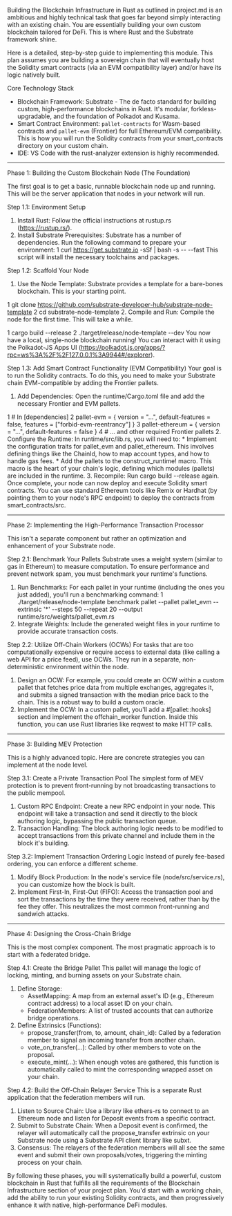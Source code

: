 Building the Blockchain Infrastructure in Rust as outlined in project.md
  is an ambitious and highly technical task that goes far beyond simply interacting
  with an existing chain. You are essentially building your own custom blockchain
  tailored for DeFi. This is where Rust and the Substrate framework shine.

  Here is a detailed, step-by-step guide to implementing this module. This plan
  assumes you are building a sovereign chain that will eventually host the Solidity
  smart contracts (via an EVM compatibility layer) and/or have its logic natively
  built.

  Core Technology Stack

   * Blockchain Framework: Substrate - The de facto standard for building custom,
     high-performance blockchains in Rust. It's modular, forkless-upgradable, and the
     foundation of Polkadot and Kusama.
   * Smart Contract Environment: `pallet-contracts` for Wasm-based contracts and
     `pallet-evm` (Frontier) for full Ethereum/EVM compatibility. This is how you
     will run the Solidity contracts from your smart_contracts directory on your
     custom chain.
   * IDE: VS Code with the rust-analyzer extension is highly recommended.

  ---

  Phase 1: Building the Custom Blockchain Node (The Foundation)

  The first goal is to get a basic, runnable blockchain node up and running. This
  will be the server application that nodes in your network will run.

  Step 1.1: Environment Setup
   1. Install Rust: Follow the official instructions at rustup.rs
      (https://rustup.rs/).
   2. Install Substrate Prerequisites: Substrate has a number of dependencies. Run the
      following command to prepare your environment:
   1     curl https://get.substrate.io -sSf | bash -s -- --fast
      This script will install the necessary toolchains and packages.

  Step 1.2: Scaffold Your Node
   1. Use the Node Template: Substrate provides a template for a bare-bones
      blockchain. This is your starting point.

   1     git clone
     https://github.com/substrate-developer-hub/substrate-node-template
   2     cd substrate-node-template
   2. Compile and Run: Compile the node for the first time. This will take a while.

   1     cargo build --release
   2     ./target/release/node-template --dev
      You now have a local, single-node blockchain running! You can interact with
  it using the Polkadot-JS Apps UI
  (https://polkadot.js.org/apps/?rpc=ws%3A%2F%2F127.0.0.1%3A9944#/explorer).

  Step 1.3: Add Smart Contract Functionality (EVM Compatibility)
  Your goal is to run the Solidity contracts. To do this, you need to make your
  Substrate chain EVM-compatible by adding the Frontier pallets.

   1. Add Dependencies: Open the runtime/Cargo.toml file and add the necessary
      Frontier and EVM pallets.

   1     # In [dependencies]
   2     pallet-evm = { version = "...", default-features = false, features =
     ["forbid-evm-reentrancy"] }
   3     pallet-ethereum = { version = "...", default-features = false }
   4     # ... and other required Frontier pallets
   2. Configure the Runtime: In runtime/src/lib.rs, you will need to:
       * Implement the configuration traits for pallet_evm and pallet_ethereum. This
         involves defining things like the ChainId, how to map account types, and how
         to handle gas fees.
       * Add the pallets to the construct_runtime! macro. This macro is the heart of
         your chain's logic, defining which modules (pallets) are included in the
         runtime.
   3. Recompile: Run cargo build --release again. Once complete, your node can now
      deploy and execute Solidity smart contracts. You can use standard Ethereum tools
      like Remix or Hardhat (by pointing them to your node's RPC endpoint) to deploy
      the contracts from smart_contracts/src.

  ---

  Phase 2: Implementing the High-Performance Transaction Processor

  This isn't a separate component but rather an optimization and enhancement of your
  Substrate node.

  Step 2.1: Benchmark Your Pallets
  Substrate uses a weight system (similar to gas in Ethereum) to measure
  computation. To ensure performance and prevent network spam, you must benchmark
  your runtime's functions.

   1. Run Benchmarks: For each pallet in your runtime (including the ones you just
      added), you'll run a benchmarking command:
   1     ./target/release/node-template benchmark pallet --pallet pallet_evm
     --extrinsic '*' --steps 50 --repeat 20 --output
     runtime/src/weights/pallet_evm.rs
   2. Integrate Weights: Include the generated weight files in your runtime to provide
      accurate transaction costs.

  Step 2.2: Utilize Off-Chain Workers (OCWs)
  For tasks that are too computationally expensive or require access to external
  data (like calling a web API for a price feed), use OCWs. They run in a separate,
  non-deterministic environment within the node.

   1. Design an OCW: For example, you could create an OCW within a custom pallet that
      fetches price data from multiple exchanges, aggregates it, and submits a signed
      transaction with the median price back to the chain. This is a robust way to
      build a custom oracle.
   2. Implement the OCW: In a custom pallet, you'll add a #[pallet::hooks] section and
      implement the offchain_worker function. Inside this function, you can use Rust
      libraries like reqwest to make HTTP calls.

  ---

  Phase 3: Building MEV Protection

  This is a highly advanced topic. Here are concrete strategies you can implement
  at the node level.

  Step 3.1: Create a Private Transaction Pool
  The simplest form of MEV protection is to prevent front-running by not
  broadcasting transactions to the public mempool.

   1. Custom RPC Endpoint: Create a new RPC endpoint in your node. This endpoint will
      take a transaction and send it directly to the block authoring logic, bypassing
      the public transaction queue.
   2. Transaction Handling: The block authoring logic needs to be modified to accept
      transactions from this private channel and include them in the block it's
      building.

  Step 3.2: Implement Transaction Ordering Logic
  Instead of purely fee-based ordering, you can enforce a different scheme.

   1. Modify Block Production: In the node's service file (node/src/service.rs), you
      can customize how the block is built.
   2. Implement First-In, First-Out (FIFO): Access the transaction pool and sort the
      transactions by the time they were received, rather than by the fee they offer.
      This neutralizes the most common front-running and sandwich attacks.

  ---

  Phase 4: Designing the Cross-Chain Bridge

  This is the most complex component. The most pragmatic approach is to start with
  a federated bridge.

  Step 4.1: Create the Bridge Pallet
  This pallet will manage the logic of locking, minting, and burning assets on your
  Substrate chain.

   1. Define Storage:
       * AssetMapping: A map from an external asset's ID (e.g., Ethereum contract
         address) to a local asset ID on your chain.
       * FederationMembers: A list of trusted accounts that can authorize bridge
         operations.
   2. Define Extrinsics (Functions):
       * propose_transfer(from, to, amount, chain_id): Called by a federation member
         to signal an incoming transfer from another chain.
       * vote_on_transfer(...): Called by other members to vote on the proposal.
       * execute_mint(...): When enough votes are gathered, this function is
         automatically called to mint the corresponding wrapped asset on your chain.

  Step 4.2: Build the Off-Chain Relayer Service
  This is a separate Rust application that the federation members will run.

   1. Listen to Source Chain: Use a library like ethers-rs to connect to an Ethereum
      node and listen for Deposit events from a specific contract.
   2. Submit to Substrate Chain: When a Deposit event is confirmed, the relayer will
      automatically call the propose_transfer extrinsic on your Substrate node using a
      Substrate API client library like subxt.
   3. Consensus: The relayers of the federation members will all see the same event
      and submit their own proposals/votes, triggering the minting process on your
      chain.

  By following these phases, you will systematically build a powerful, custom
  blockchain in Rust that fulfills all the requirements of the Blockchain
  Infrastructure section of your project plan. You'd start with a working chain,
  add the ability to run your existing Solidity contracts, and then progressively
  enhance it with native, high-performance DeFi modules.
